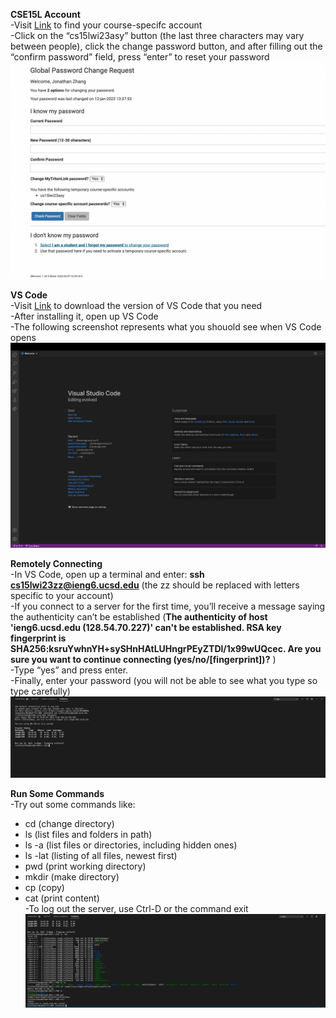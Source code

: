 **CSE15L Account**\
-Visit [Link](https://sdacs.ucsd.edu/~icc/index.php) to find your course-specifc account\
-Click on the “cs15lwi23asy” button (the last three characters may vary between people), click the change password button, and after filling out the “confirm password” field, press “enter” to reset your password
![Image](changePw.png)

**VS Code**\
-Visit [Link](https://code.visualstudio.com/download) to download the version of VS Code that you need\
-After installing it, open up VS Code\
-The following screenshot represents what you shouold see when VS Code opens
![Image](vs.png)

**Remotely Connecting**\
-In VS Code, open up a terminal and enter: **ssh cs15lwi23zz@ieng6.ucsd.edu** (the zz should be replaced with letters specific to your account)\
-If you connect to a server for the first time, you’ll receive a message saying the authenticity can’t be established (**The authenticity of host 'ieng6.ucsd.edu (128.54.70.227)' can't be established.
RSA key fingerprint is SHA256:ksruYwhnYH+sySHnHAtLUHngrPEyZTDl/1x99wUQcec.
Are you sure you want to continue connecting (yes/no/[fingerprint])?** )\
-Type “yes” and press enter.\
-Finally, enter your password (you will not be able to see what you type so type carefully)
![Image](remote.png)

**Run Some Commands**\
-Try out some commands like:
* cd (change directory)
* ls (list files and folders in path)
* ls -a (list files or directories, including hidden ones)
* ls -lat (listing of all files, newest first)
* pwd (print working directory)
* mkdir (make directory)
* cp (copy)
* cat (print content)\
-To log out the server, use Ctrl-D or the command exit
![Image](commands.png)

